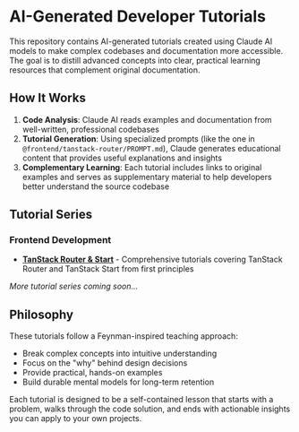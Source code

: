 # AI-Generated Developer Tutorials

This repository contains AI-generated tutorials created using Claude AI models to make complex codebases and documentation more accessible. The goal is to distill advanced concepts into clear, practical learning resources that complement original documentation.

## How It Works

1. **Code Analysis**: Claude AI reads examples and documentation from well-written, professional codebases
2. **Tutorial Generation**: Using specialized prompts (like the one in `@frontend/tanstack-router/PROMPT.md`), Claude generates educational content that provides useful explanations and insights
3. **Complementary Learning**: Each tutorial includes links to original examples and serves as supplementary material to help developers better understand the source codebase

## Tutorial Series

### Frontend Development
- [**TanStack Router & Start**](./frontend/tanstack-router/README.md) - Comprehensive tutorials covering TanStack Router and TanStack Start from first principles

*More tutorial series coming soon...*

## Philosophy

These tutorials follow a Feynman-inspired teaching approach:
- Break complex concepts into intuitive understanding
- Focus on the "why" behind design decisions  
- Provide practical, hands-on examples
- Build durable mental models for long-term retention

Each tutorial is designed to be a self-contained lesson that starts with a problem, walks through the code solution, and ends with actionable insights you can apply to your own projects.